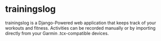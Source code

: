 trainingslog
============

trainingslog is a Django-Powered web application that keeps track of your workouts and fitness.
Activities can be recorded manually or by importing directly from your Garmin .tcx-compatible devices.
